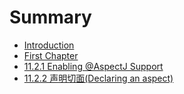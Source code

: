 # Summary

* [Introduction](README.md)
* [First Chapter](chapter1.md)
* [11.2.1 Enabling @AspectJ Support](1121-enabling-aspectj-support.md)
* [11.2.2 声明切面\(Declaring an aspect\)](1122-sheng-ming-qie-976228-declaring-an-aspect.md)


